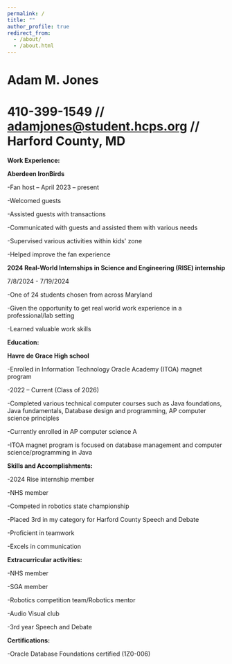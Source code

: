 ```yaml
---
permalink: /
title: ""
author_profile: true
redirect_from: 
  - /about/
  - /about.html
---
```


# Adam M. Jones 

# 410-399-1549 // adamjones@student.hcps.org // Harford County, MD


**Work Experience:**

**Aberdeen IronBirds** 

-Fan host – April 2023 – present 

-Welcomed guests 

-Assisted guests with transactions 

-Communicated with guests and assisted them with various needs 

-Supervised various activities within kids' zone 

-Helped improve the fan experience 


**2024 Real-World Internships in Science and Engineering (RISE) internship**

7/8/2024 - 7/19/2024 

-One of 24 students chosen from across Maryland 

-Given the opportunity to get real world work experience in a professional/lab setting 

-Learned valuable work skills 


**Education:**

**Havre de Grace High school**

-Enrolled in Information Technology Oracle Academy (ITOA) magnet program 

-2022 – Current (Class of 2026) 

-Completed various technical computer courses such as Java foundations, Java fundamentals, Database design and programming, AP computer science principles 

-Currently enrolled in AP computer science A 

-ITOA magnet program is focused on database management and computer science/programming in Java 



**Skills and Accomplishments:**

-2024 Rise internship member 

-NHS member 

-Competed in robotics state championship  

-Placed 3rd in my category for Harford County Speech and Debate 

-Proficient in teamwork 

-Excels in communication 


**Extracurricular activities:**

-NHS member 

-SGA member 

-Robotics competition team/Robotics mentor 

-Audio Visual club 

-3rd year Speech and Debate 



**Certifications:**

-Oracle Database Foundations certified (1Z0-006) 
